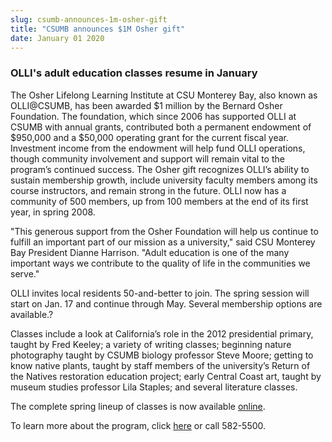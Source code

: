 ```yaml
---
slug: csumb-announces-1m-osher-gift
title: "CSUMB announces $1M Osher gift"
date: January 01 2020
---
```


<h3>OLLI's adult education classes resume in January</h3><p>The Osher Lifelong Learning Institute at CSU Monterey Bay, also known as OLLI@CSUMB, has been awarded $1 million by the Bernard Osher Foundation. The foundation, which since 2006 has supported OLLI at CSUMB with annual grants, contributed both a permanent endowment of $950,000 and a $50,000 operating grant for the current fiscal year. Investment income from the endowment will help fund OLLI operations, though community involvement and support will remain vital to the program’s continued success. The Osher gift recognizes OLLI’s ability to sustain membership growth, include university faculty members among its course instructors, and remain strong in the future. OLLI now has a community of 500 members, up from 100 members at the end of its first year, in spring 2008.
</p><p>"This generous support from the Osher Foundation will help us continue to fulfill an important part of our mission as a university," said CSU Monterey Bay President Dianne Harrison. "Adult education is one of the many important ways we contribute to the quality of life in the communities we serve."
</p><p>OLLI invites local residents 50-and-better to join. The spring session will start on Jan. 17 and continue through May. Several membership options are available.?
</p><p>Classes include a look at California’s role in the 2012 presidential primary, taught by Fred Keeley; a variety of writing classes; beginning nature photography taught by CSUMB biology professor Steve Moore; getting to know native plants, taught by staff members of the university’s Return of the Natives restoration education project; early Central Coast art, taught by museum studies professor Lila Staples; and several literature classes.
</p><p>The complete spring lineup of classes is now available <a href="http://olli.csumb.edu/courses">online</a>.
</p><p>To learn more about the program, click <a href="http://olli.csumb.edu">here</a> or call 582-5500.  
</p>
